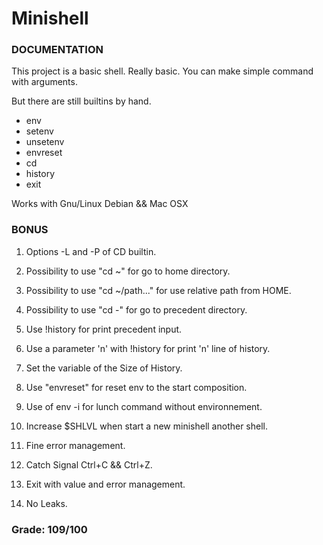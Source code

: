 # Minishell

### DOCUMENTATION

This project is a basic shell. Really basic.
You can make simple command with arguments.

But there are still builtins by hand.
  - env
  - setenv
  - unsetenv
  - envreset
  - cd
  - history
  - exit

Works with Gnu/Linux Debian && Mac OSX

### BONUS

1)	Options -L and -P of CD builtin.
2)	Possibility to use "cd ~" for go to home directory.
3)	Possibility to use "cd ~/path..." for use relative path from HOME.
4)	Possibility to use "cd -" for go to precedent directory.

5)	Use !history for print precedent input.
6)	Use a parameter 'n' with !history for print 'n' line of history.
7)	Set the variable of the Size of History.

8)	Use "envreset" for reset env to the start composition.

9)	Use of env -i for lunch command without environnement.

10)	Increase $SHLVL when start a new minishell another shell.

11)	Fine error management.

12)	Catch Signal Ctrl+C && Ctrl+Z.

13)	Exit with value and error management.

14)	No Leaks.

### Grade: 109/100
